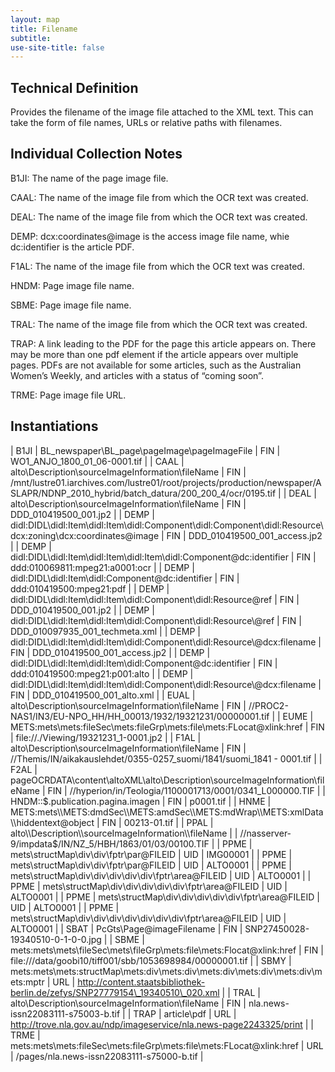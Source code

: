 ```yaml
---
layout: map
title: Filename
subtitle:  
use-site-title: false
---
```


## Technical Definition

Provides the filename of the image file attached to the XML text. This
can take the form of file names, URLs or relative paths with filenames.

## Individual Collection Notes

B1JI: The name of the page image file.

CAAL: The name of the image file from which the OCR text was created.

DEAL: The name of the image file from which the OCR text was created.

DEMP: dcx:coordinates@image is the access image file name, whie
dc:identifier is the article PDF.

F1AL: The name of the image file from which the OCR text was created.

HNDM: Page image file name.

SBME: Page image file name.

TRAL: The name of the image file from which the OCR text was created.

TRAP: A link leading to the PDF for the page this article appears on.
There may be more than one pdf element if the article appears over
multiple pages. PDFs are not available for some articles, such as the
Australian Women’s Weekly, and articles with a status of “coming soon”.

TRME: Page image file URL.

## Instantiations

| B1JI  |  BL\_newspaper\\BL\_page\\pageImage\\pageImageFile  | FIN | WO1\_ANJO\_1800\_01\_06-0001.tif  |
| CAAL  |  alto\\Description\\sourceImageInformation\\fileName  | FIN | /mnt/lustre01.iarchives.com/lustre01/root/projects/production/newspaper/ASLAPR/NDNP\_2010\_hybrid/batch\_datura/200\_200\_4/ocr/0195.tif |
| DEAL  |  alto\\Description\\sourceImageInformation\\fileName  | FIN | DDD\_010419500\_001.jp2  |
| DEMP  |  didl:DIDL\\didl:Item\\didl:Item\\didl:Component\\didl:Component\\didl:Resource\\dcx:zoning\\dcx:coordinates@image | FIN | DDD\_010419500\_001\_access.jp2  |
| DEMP  |  didl:DIDL\\didl:Item\\didl:Item\\didl:Item\\didl:Component@dc:identifier  | FIN | ddd:010069811:mpeg21:a0001:ocr  |
| DEMP  |  didl:DIDL\\didl:Item\\didl:Component@dc:identifier  | FIN | ddd:010419500:mpeg21:pdf  |
| DEMP  |  didl:DIDL\\didl:Item\\didl:Item\\didl:Component\\didl:Resource@ref  | FIN | DDD\_010419500\_001.jp2  |
| DEMP  |  didl:DIDL\\didl:Item\\didl:Item\\didl:Component\\didl:Resource\\@ref  | FIN | DDD\_010097935\_001\_techmeta.xml  |
| DEMP  |  didl:DIDL\\didl:Item\\didl:Item\\didl:Component\\didl:Resource\\@dcx:filename  | FIN | DDD\_010419500\_001\_access.jp2  |
| DEMP  |  didl:DIDL\\didl:Item\\didl:Item\\didl:Component@dc:identifier  | FIN | ddd:010419500:mpeg21:p001:alto  |
| DEMP  |  didl:DIDL\\didl:Item\\didl:Item\\didl:Component\\didl:Resource\\@dcx:filename  | FIN | DDD\_010419500\_001\_alto.xml  |
| EUAL  |  alto\\Description\\sourceImageInformation\\fileName  | FIN | //PROC2-NAS1/IN3/EU-NPO\_HH/HH\_00013/1932/19321231/00000001.tif  |
| EUME  |  METS:mets\\mets:fileSec\\mets:fileGrp\\mets:file\\mets:FLocat@xlink:href  | FIN | file://./Viewing/19321231\_1-0001.jp2  |
| F1AL  |  alto\\Description\\sourceImageInformation\\fileName  | FIN | //Themis/IN/aikakauslehdet/0355-0257\_suomi/1841/suomi\_1841 - 0001.tif  |
| F2AL  |  pageOCRDATA\\content\\altoXML\\alto\\Description\\sourceImageInformation\\fileName  | FIN | //hyperion/in/Teologia/1100001713/0001/0341\_L000000.TIF  |
| HNDM::$.publication.pagina.imagen  | FIN | p0001.tif  |
| HNME  |  METS:mets\\METS:dmdSec\\METS:amdSec\\METS:mdWrap\\METS:xmlData\\hiddentext@object  | FIN | 00213-01.tif  |
| PPAL  |  alto\\Description\\sourceImageInformation\\fileName  |  | //nasserver-9/impdata$/IN/NZ\_5/HBH/1863/01/03/00100.TIF  |
| PPME  |  mets\\structMap\\div\\div\\fptr\\par@FILEID  | UID | IMG00001  |
| PPME  |  mets\\structMap\\div\\div\\fptr\\par@FILEID  | UID | ALTO0001  |
| PPME  |  mets\\structMap\\div\\div\\div\\div\\div\\fptr\\area@FILEID  | UID | ALTO0001  |
| PPME  |  mets\\structMap\\div\\div\\div\\div\\div\\fptr\\area@FILEID  | UID | ALTO0001  |
| PPME  |  mets\\structMap\\div\\div\\div\\div\\div\\fptr\\area@FILEID  | UID | ALTO0001  |
| PPME  |  mets\\structMap\\div\\div\\div\\div\\div\\div\\div\\fptr\\area@FILEID  | UID | ALTO0001  |
| SBAT  |  PcGts\\Page@imageFilename  | FIN | SNP27450028-19340510-0-1-0-0.jpg  |
| SBME  |  mets:mets\\mets\\fileSec\\mets\\fileGrp\\mets:file\\mets:Flocat@xlink:href  | FIN | file:///data/goobi10/tiff001/sbb/1053698984/00000001.tif  |
| SBMY  |  mets:mets\\mets:structMap\\mets:div\\mets:div\\mets:div\\mets:div\\mets:div\\mets:mptr  | URL | http://content.staatsbibliothek-berlin.de/zefys/SNP27779154\_19340510\_020.xml  |
| TRAL  |  alto\\Description\\sourceImageInformation\\fileName  | FIN | nla.news-issn22083111-s75003-b.tif  |
| TRAP  |  article\\pdf  | URL | http://trove.nla.gov.au/ndp/imageservice/nla.news-page2243325/print  |
| TRME  |  mets:mets\\mets:fileSec\\mets:fileGrp\\mets:file\\mets:FLocat@xlink:href  | URL | /pages/nla.news-issn22083111-s75000-b.tif  |

